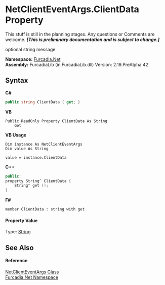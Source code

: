 # NetClientEventArgs.ClientData Property 
This stuff is still in the planning stages. Any questions or Comments are welcome. _**\[This is preliminary documentation and is subject to change.\]**_

optional string message

**Namespace:**&nbsp;<a href="N_Furcadia_Net">Furcadia.Net</a><br />**Assembly:**&nbsp;FurcadiaLib (in FurcadiaLib.dll) Version: 2.19.PreAlpha 42

## Syntax

**C#**<br />
``` C#
public string ClientData { get; }
```

**VB**<br />
``` VB
Public ReadOnly Property ClientData As String
	Get
```

**VB Usage**<br />
``` VB Usage
Dim instance As NetClientEventArgs
Dim value As String

value = instance.ClientData

```

**C++**<br />
``` C++
public:
property String^ ClientData {
	String^ get ();
}
```

**F#**<br />
``` F#
member ClientData : string with get

```


#### Property Value
Type: <a href="http://msdn2.microsoft.com/en-us/library/s1wwdcbf" target="_blank">String</a>

## See Also


#### Reference
<a href="T_Furcadia_Net_NetClientEventArgs">NetClientEventArgs Class</a><br /><a href="N_Furcadia_Net">Furcadia.Net Namespace</a><br />